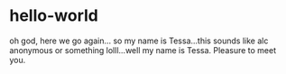 # hello-world
oh god, here we go again...
so my name is Tessa...this sounds like alc anonymous or something lolll...well my name is Tessa. Pleasure to meet you.
